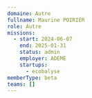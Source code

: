 ```yaml
---
domaine: Autre
fullname: Maurine POIRIER
role: Autre
missions:
  - start: 2024-06-07
    end: 2025-01-31
    status: admin
    employer: ADEME
    startups:
      - ecobalyse
memberType: beta
teams: []
---
```

